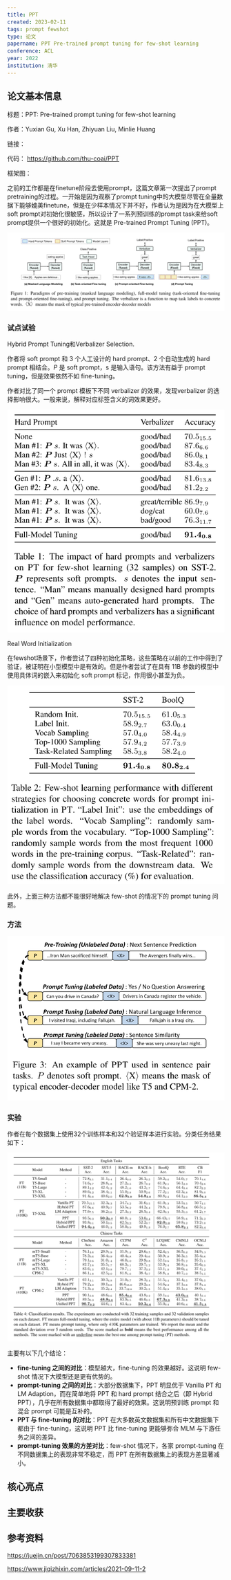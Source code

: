 ```yaml
---
title: PPT
created: 2023-02-11
tags: prompt fewshot
type: 论文
papername: PPT Pre-trained prompt tuning for few-shot learning
conference: ACL
year: 2022
institution: 清华
---
```


## 论文基本信息

标题：PPT: Pre-trained prompt tuning for few-shot learning

作者：Yuxian Gu, Xu Han, Zhiyuan Liu, Minlie Huang

链接：

代码： https://github.com/thu-coai/PPT

框架图：

之前的工作都是在finetune阶段去使用prompt，这篇文章第一次提出了prompt pretraining的过程。一开始是因为观察了prompt tuning中的大模型尽管在全量数据下能够媲美finetune，但是在少样本情况下并不好，作者认为是因为在大模型上soft prompt对初始化很敏感，所以设计了一系列预训练的prompt task来给soft prompt提供一个很好的初始化。这就是 Pre-trained Prompt Tuning (PPT)。

![](img/Pasted%20image%2020230211151344.png)

### 试点试验

Hybrid Prompt Tuning和Verbalizer Selection.

作者将 soft prompt 和 3 个人工设计的 hard prompt、2 个自动生成的 hard prompt 相结合。_P_ 是 soft prompt，s 是输入语句。该方法有益于 prompt tuning，但是效果依然不如 fine-tuning。

作者对比了同一个 prompt 模板下不同 verbalizer 的效果，发现verbalizer 的选择影响很大。一般来说，解释对应标签含义的词效果更好。


![](img/Pasted%20image%2020230211151743.png)

Real Word Initialization

在fewshot场景下，作者尝试了四种初始化策略，这些策略在以前的工作中得到了验证，被证明在小型模型中是有效的。但是作者尝试了在具有 11B 参数的模型中使用具体词的嵌入来初始化 soft prompt 标记，作用很小甚至为负。

![](img/Pasted%20image%2020230211152141.png)

此外，上面三种方法都不能很好地解决 few-shot 的情况下的 prompt tuning 问题。

### 方法

![](img/Pasted%20image%2020230211161509.png)

### 实验

作者在每个数据集上使用32个训练样本和32个验证样本进行实验。分类任务结果如下：

![](img/Pasted%20image%2020230211163106.png)

主要有以下几个结论：

-   **fine-tuning 之间的对比**：模型越大，fine-tuning 的效果越好。这说明 few-shot 情况下大模型还是更有优势的。
-   **prompt-tuning 之间的对比**：大部分数据集下，PPT 明显优于 Vanilla PT 和 LM Adaption，而在简单地将 PPT 和 hard prompt 结合之后（即 Hybrid PPT），几乎在所有数据集中都取得了最好的效果。这说明预训练 prompt 和混合 prompt 可能是互补的。
-   **PPT 与 fine-tuning 的对比**：PPT 在大多数英文数据集和所有中文数据集下都由于 fine-tuning，这说明 PPT 比 fine-tuning 更能够弥合 MLM 与下游任务之间的差异。
-   **prompt-tuning 效果的方差对比**：few-shot 情况下，各家 prompt-tuning 在不同数据集上的表现非常不稳定，而 PPT 在所有数据集上的表现方差显著减小。

  

## 核心亮点

## 主要收获

## 参考资料

https://juejin.cn/post/7063853199307833381  

https://www.jiqizhixin.com/articles/2021-09-11-2